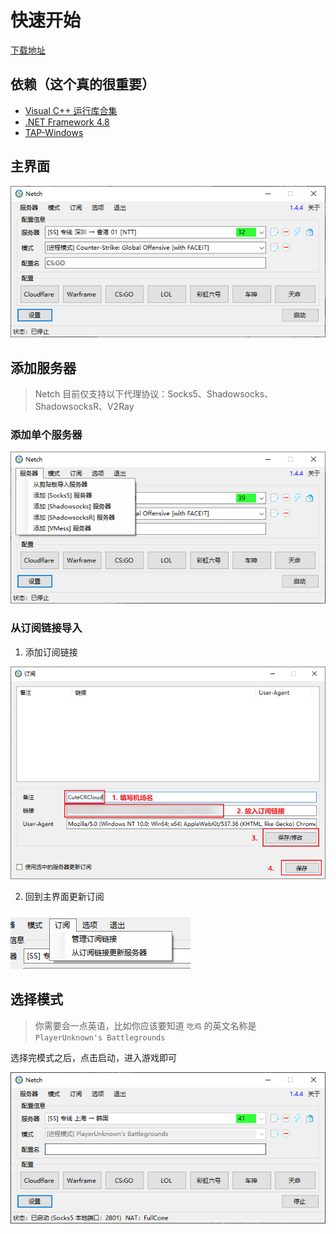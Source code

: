 # 快速开始
[下载地址](https://github.com/NetchX/Netch/releases)

## 依赖（这个真的很重要）
- [Visual C++ 运行库合集](https://www.google.com/search?q=Visual+C%2B%2B+%E8%BF%90%E8%A1%8C%E5%BA%93%E5%90%88%E9%9B%86)
- [.NET Framework 4.8](https://dotnet.microsoft.com/download/dotnet-framework/thank-you/net48-offline-installer)
- [TAP-Windows](https://build.openvpn.net/downloads/releases/tap-windows-9.21.2.exe)

## 主界面
![](resources/screenshots/main.png)

## 添加服务器
> Netch 目前仅支持以下代理协议：Socks5、Shadowsocks、ShadowsocksR、V2Ray

### 添加单个服务器
![](resources/screenshots/addServer.png)

### 从订阅链接导入
1. 添加订阅链接

![](resources/screenshots/addSubscription.png)

2. 回到主界面更新订阅

![](resources/screenshots/updateSubscription.png)

## 选择模式
> 你需要会一点英语，比如你应该要知道 `吃鸡` 的英文名称是 `PlayerUnknown's Battlegrounds`

选择完模式之后，点击启动，进入游戏即可

![](resources/screenshots/startAccelerate.png)
